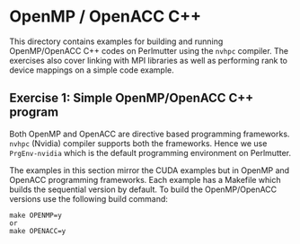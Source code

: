 # OpenMP / OpenACC C++
This directory contains examples for building and running OpenMP/OpenACC C++ codes on Perlmutter using the `nvhpc` compiler. 
The exercises also cover linking with MPI libraries as well as performing rank to device mappings on a simple code example.

## Exercise 1: Simple OpenMP/OpenACC C++ program
Both OpenMP and OpenACC are directive based programming frameworks. `nvhpc` (Nvidia) compiler supports both the frameworks. 
Hence we use `PrgEnv-nvidia` which is the default programming environment on Perlmutter.

The examples in this section mirror the CUDA examples but in OpenMP and OpenACC programming frameworks.
Each example has a Makefile which builds the sequential version by default. 
To build the OpenMP/OpenACC versions use the following build command: 
``` console
make OPENMP=y 
or
make OPENACC=y
```
